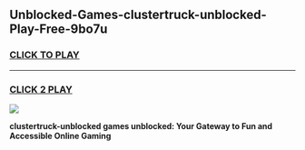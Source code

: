 
## Unblocked-Games-clustertruck-unblocked-Play-Free-9bo7u
<h3>
<a href="https://premium76.site?title=clustertruck-unblocked&ref=18A">CLICK TO PLAY</a></h3>
<hr>

<h3>
<a href="https://premium76.site?title=clustertruck-unblocked&ref=18A">CLICK 2 PLAY</a>
  
</h3>

<a href="https://premium76.site?title=clustertruck-unblocked&ref=18A"><img src="https://clearcache.store/games.png"></a>


**clustertruck-unblocked games unblocked: Your Gateway to Fun and Accessible Online Gaming**
